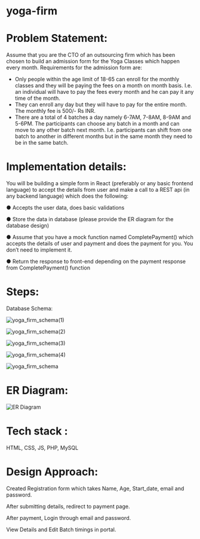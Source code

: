 # yoga-firm
# Problem Statement:


Assume that you are the CTO of an outsourcing firm which has been chosen to build an
admission form for the Yoga Classes which happen every month.
Requirements for the admission form are:
- Only people within the age limit of 18-65 can enroll for the monthly classes and they will
be paying the fees on a month on month basis. I.e. an individual will have to pay the fees
every month and he can pay it any time of the month.
- They can enroll any day but they will have to pay for the entire month. The monthly fee is
500/- Rs INR.
- There are a total of 4 batches a day namely 6-7AM, 7-8AM, 8-9AM and 5-6PM. The
participants can choose any batch in a month and can move to any other batch next
month. I.e. participants can shift from one batch to another in different months but in the
same month they need to be in the same batch.

# Implementation details:


You will be building a simple form in React (preferably or any basic frontend language) to
accept the details from user and make a call to a REST api (in any backend language) which
does the following:

● Accepts the user data, does basic validations

● Store the data in database (please provide the ER diagram for the database design)

● Assume that you have a mock function named CompletePayment() which accepts the
details of user and payment and does the payment for you. You don’t need to
implement it.

● Return the response to front-end depending on the payment response from
CompletePayment() function

# Steps:

Database Schema:

![yoga_firm_schema(1)](https://github.com/deshmukhneha595/yoga-firm/assets/83139163/aca235bf-1d1b-4742-ac41-857b6c9aaabb)

![yoga_firm_schema(2)](https://github.com/deshmukhneha595/yoga-firm/assets/83139163/ccc2302f-2b5a-422c-ac9d-801cfd4fdcaa)

![yoga_firm_schema(3)](https://github.com/deshmukhneha595/yoga-firm/assets/83139163/246eb031-de48-45a6-8b55-d2f0e09a2aac)

![yoga_firm_schema(4)](https://github.com/deshmukhneha595/yoga-firm/assets/83139163/38b95cd2-9863-49dc-9237-c1af62ffeffd)

![yoga_firm_schema](https://github.com/deshmukhneha595/yoga-firm/assets/83139163/b6f75791-e325-4d57-8209-3f276ce6111f)

# ER Diagram:

![ER Diagram](https://github.com/deshmukhneha595/yoga-firm/assets/83139163/f8ac903b-757a-4901-b75b-17cd17c0693e)

# Tech stack :
HTML, CSS, JS, PHP, MySQL

# Design Approach:
Created Registration form which takes Name, Age, Start_date, email and password.

After submitting details, redirect to payment page.

After payment, Login through email and password.

View Details and Edit Batch timings in portal.




